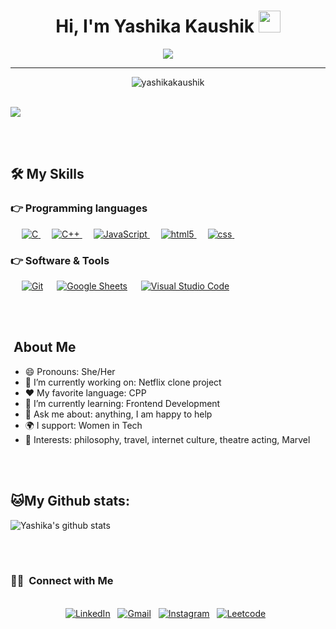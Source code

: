 <h1 align="center">Hi, I'm Yashika Kaushik <img src="https://media.giphy.com/media/hvRJCLFzcasrR4ia7z/giphy.gif" width="35"></h1>

<p align="center">
  <a href="https://github.com/yashikakaushik"><img src="https://readme-typing-svg.herokuapp.com?lines=Computer+Science+Student;Engineer+in+the+making;DS%20|%20Algo%20|%20Web+Dev%20Enthusiast;Always%20learning%20new%20things&center=true&width=500&height=50"></a>
</p>

<hr>

<p align="center"> <img src="https://gpvc.arturio.dev/yashikakaushik" alt="yashikakaushik" /> </p>

<br>

<img src="https://res.cloudinary.com/practicaldev/image/fetch/s--2bZIjPGC--/c_limit%2Cf_auto%2Cfl_progressive%2Cq_66%2Cw_880/https://dev-to-uploads.s3.amazonaws.com/i/d4tvukbt5mra37cvwklk.gif">

<br><br>

## 🛠️ My Skills

### 👉 Programming languages

<p align="centre"> 
  &emsp; 
  <a href="https://www.cprogramming.com/" target="_blank"> 
    <img alt="C" src="https://img.shields.io/badge/C%20-%232370ED.svg?logo=c&logoColor=white">
  </a> 
  &emsp;
  <a href="https://www.w3schools.com/cpp/" target="_blank"> 
    <img alt="C++" src="https://img.shields.io/badge/C++%20-%2300599C.svg?logo=c%2B%2B&logoColor=white">
  </a> 
  &emsp;
  <a href="https://developer.mozilla.org/en-US/docs/Web/JavaScript" target="_blank"> 
     <img alt="JavaScript" src="https://img.shields.io/badge/JavaScript%20-%23F7DF1E.svg?logo=javascript&logoColor=black">
   </a>
  &emsp;
  <a href="https://www.w3schools.com/html/" target="_blank"> 
    <img alt="html5" src="https://img.shields.io/badge/HTML5-E34F26?style=for-the-badge&logo=html5&logoColor=white">
  </a>
  &emsp;
  <a href="https://www.w3schools.com/w3css/defaulT.asp" target="_blank"> 
    <img alt="css" src="https://img.shields.io/badge/CSS-239120?&style=for-the-badge&logo=css3&logoColor=white">
  </a>
  &emsp;

  ### 👉 Software & Tools
 
<p>
  &emsp;
    <a href="#"><img alt="Git" src="https://img.shields.io/badge/Git%20-%23F05033.svg?logo=git&logoColor=white"></a>
  &emsp;
    <a href="#"><img alt="Google Sheets" src="https://img.shields.io/badge/Google%20Sheets%20-%2334A853.svg?logo=google%20sheets&logoColor=white"></a>
  &emsp;
    <a href="#"><img alt="Visual Studio Code" src="https://img.shields.io/badge/Visual%20Studio%20Code-0078d7.svg?logo=visual-studio-code&logoColor=white"></a>
  &emsp;
</p>
   
</p>

<br><br>

<h2> &nbsp;About Me </h2>

- 😄 Pronouns: She/Her 
- 🔭 I’m currently working on: Netflix clone project
- ❤️ My favorite language: CPP
- 🌱 I’m currently learning: Frontend Development
- 💬 Ask me about: anything, I am happy to help
- 🌍 I support: Women in Tech
- 💜 Interests: philosophy, travel, internet culture, theatre acting, Marvel


<br><br>

## 🐱My Github stats:
![Yashika's github stats](https://github-readme-stats.vercel.app/api?username=yashikakaushik&show_icons=true&title_color=ffc857&icon_color=8ac926&text_color=daf7dc&bg_color=151515&hide=["stars"]) 

<br><br>
<h3> 🤝🏻 &nbsp;Connect with Me </h3> 

<p align="center">
<br>
<a href="https://www.linkedin.com/in/yashikakaushik/"><img src="https://img.shields.io/badge/linkedin-%230077B5.svg?&style=for-the-badge&logo=linkedin&logoColor=white" alt="LinkedIn" /></a>
&nbsp;
<a href="mailto:yashikakaushik09@gmail.com?subject=Hola%20Jiji"><img src="https://img.shields.io/badge/gmail-%23D14836.svg?&style=for-the-badge&logo=gmail&logoColor=white" alt="Gmail"/></a>
&nbsp;
<a href="https://www.instagram.com/yashika.kaushik/"><img src="https://img.shields.io/badge/Instagram-E4405F?style=for-the-badge&logo=instagram&logoColor=white" alt="Instagram" /></a>
&nbsp;
<a href="https://leetcode.com/yashikakaushik/"><img src="https://img.shields.io/badge/-LeetCode-FFA116?style=for-the-badge&logo=LeetCode&logoColor=black" alt="Leetcode" /></a>
&nbsp;
</p>
